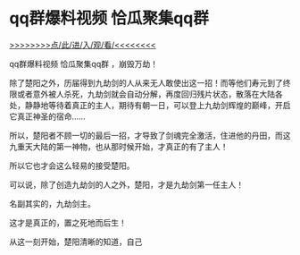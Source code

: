 # qq群爆料视频 恰瓜聚集qq群

<a href="https://8h9e.vip/">>>>>>>>>点/此/进/入/观/看/<<<<<<<<</a>

qq群爆料视频 恰瓜聚集qq群
，崩毁万劫！

除了楚阳之外，历届得到九劫剑的人从来无人敢使出这一招！而等他们寿元到了终限或者意外被人杀死，九劫剑就会自动分解，再度回归残片状态，散落在大陆各处，静静地等待着真正的主人，期待有朝一日，可以登上九劫剑辉煌的巅峰，开启它真正神圣的宿命……

所以，楚阳者不顾一切的最后一招，才导致了剑魂完全激活，住进他的丹田，而这九重天大陆的第一神物，也从那时候开始，才真正的有了主人！

所以它也才会这么轻易的接受楚阳。

可以说，除了创造九劫剑的人之外，楚阳，才是九劫剑第一任主人！

名副其实的，九劫剑主。

这才是真正的，置之死地而后生！

从这一刻开始，楚阳清晰的知道，自己
